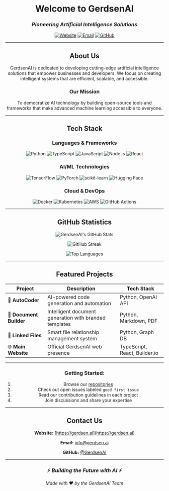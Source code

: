 <div align="center">

# Welcome to GerdsenAI

### *Pioneering Artificial Intelligence Solutions*

[![Website](https://img.shields.io/badge/Website-gerdsen.ai-blue?style=for-the-badge&logo=google-chrome&logoColor=white)](https://gerdsen.ai)
[![Email](https://img.shields.io/badge/Email-info@gerdsen.ai-red?style=for-the-badge&logo=gmail&logoColor=white)](mailto:info@gerdsen.ai)
[![GitHub](https://img.shields.io/badge/GitHub-GerdsenAI-black?style=for-the-badge&logo=github&logoColor=white)](https://github.com/GerdsenAI)

---

## About Us

GerdsenAI is dedicated to developing cutting-edge artificial intelligence solutions that empower businesses and developers. We focus on creating intelligent systems that are efficient, scalable, and accessible.

### Our Mission

To democratize AI technology by building open-source tools and frameworks that make advanced machine learning accessible to everyone.

---

## Tech Stack

### Languages & Frameworks

![Python](https://img.shields.io/badge/Python-3776AB?style=for-the-badge&logo=python&logoColor=white)
![TypeScript](https://img.shields.io/badge/TypeScript-007ACC?style=for-the-badge&logo=typescript&logoColor=white)
![JavaScript](https://img.shields.io/badge/JavaScript-F7DF1E?style=for-the-badge&logo=javascript&logoColor=black)
![Node.js](https://img.shields.io/badge/Node.js-339933?style=for-the-badge&logo=node.js&logoColor=white)
![React](https://img.shields.io/badge/React-61DAFB?style=for-the-badge&logo=react&logoColor=black)

### AI/ML Technologies

![TensorFlow](https://img.shields.io/badge/TensorFlow-FF6F00?style=for-the-badge&logo=tensorflow&logoColor=white)
![PyTorch](https://img.shields.io/badge/PyTorch-EE4C2C?style=for-the-badge&logo=pytorch&logoColor=white)
![scikit-learn](https://img.shields.io/badge/scikit--learn-F7931E?style=for-the-badge&logo=scikit-learn&logoColor=white)
![Hugging Face](https://img.shields.io/badge/Hugging%20Face-FFD21E?style=for-the-badge&logo=huggingface&logoColor=black)

### Cloud & DevOps

![Docker](https://img.shields.io/badge/Docker-2496ED?style=for-the-badge&logo=docker&logoColor=white)
![Kubernetes](https://img.shields.io/badge/Kubernetes-326CE5?style=for-the-badge&logo=kubernetes&logoColor=white)
![AWS](https://img.shields.io/badge/AWS-232F3E?style=for-the-badge&logo=amazon-aws&logoColor=white)
![GitHub Actions](https://img.shields.io/badge/GitHub_Actions-2088FF?style=for-the-badge&logo=github-actions&logoColor=white)

---

## GitHub Statistics

<div align="center">

![GerdsenAI's GitHub Stats](https://github-readme-stats.vercel.app/api?username=GerdsenAI-Admin&cache_bust=2025-W42&show_icons=true&theme=dark&hide_border=true&bg_color=0d1117&title_color=58a6ff&icon_color=1f6feb&text_color=c9d1d9&count_private=true&include_all_commits=true)

![GitHub Streak](https://github-readme-streak-stats.herokuapp.com/?user=GerdsenAI-Admin&theme=dark&hide_border=true&background=0d1117&stroke=58a6ff&ring=58a6ff&fire=58a6ff&currStreakLabel=58a6ff&sideNums=c9d1d9&currStreakNum=c9d1d9&dates=8b949e&sideLabels=c9d1d9)

![Top Languages](https://github-readme-stats.vercel.app/api/top-langs/?username=GerdsenAI-Admin&cache_bust=2025-W42&layout=compact&theme=dark&hide_border=true&bg_color=0d1117&title_color=58a6ff&text_color=c9d1d9&count_private=true&include_all_commits=true&langs_count=8)

</div>

---

## Featured Projects

<div align="center">

| Project | Description | Tech Stack |
|---------|-------------|------------|
| 🤖 **AutoCoder** | AI-powered code generation and automation | Python, OpenAI API |
| 📄 **Document Builder** | Intelligent document generation with branded templates | Python, Markdown, PDF |
| 🔗 **Linked Files** | Smart file relationship management system | Python, Graph DB |
| 🌐 **Main Website** | Official GerdsenAI web presence | TypeScript, React, Builder.io |

</div>

---

### Getting Started:

1. Browse our [repositories](https://github.com/orgs/GerdsenAI/repositories)
2. Check out open issues labeled `good first issue`
3. Read our contribution guidelines in each project
4. Join discussions and share your expertise

---

## Contact Us

<div align="center">

**Website:** [https://gerdsen.ai](https://gerdsen.ai)

**Email:** [info@gerdsen.ai](mailto:info@gerdsen.ai)

**GitHub:** [@GerdsenAI](https://github.com/GerdsenAI)

</div>

---

<div align="center">

### ⚡ *Building the Future with AI* ⚡

*Made with ❤️ by the GerdsenAI Team*

</div>

</div>
